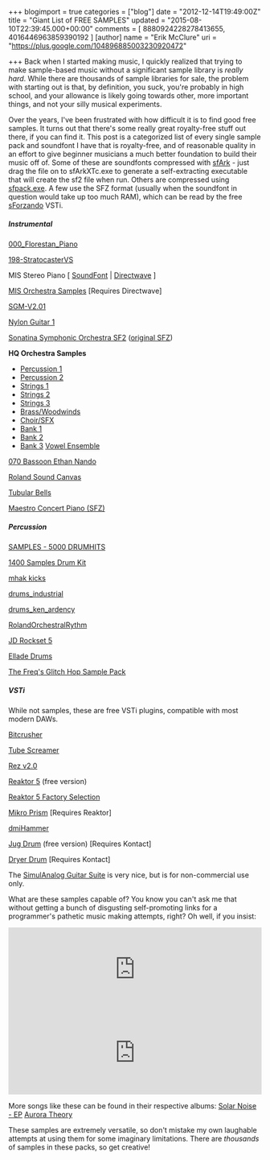 +++
blogimport = true
categories = ["blog"]
date = "2012-12-14T19:49:00Z"
title = "Giant List of FREE SAMPLES"
updated = "2015-08-10T22:39:45.000+00:00"
comments = [ 8880924228278413655, 4016446963859390192 ]
[author]
name = "Erik McClure"
uri = "https://plus.google.com/104896885003230920472"

+++
Back when I started making music, I quickly realized that trying to make sample-based music without a significant sample library is *really hard*. While there are thousands of sample libraries for sale, the problem with starting out is that, by definition, you suck, you're probably in high school, and your allowance is likely going towards other, more important things, and not your silly musical experiments.

Over the years, I've been frustrated with how difficult it is to find good free samples. It turns out that there's some really great royalty-free stuff out there, if you can find it. This post is a categorized list of every single sample pack and soundfont I have that is royalty-free, and of reasonable quality in an effort to give beginner musicians a much better foundation to build their music off of. Some of these are soundfonts compressed with [sfArk](https://dl.dropbox.com/u/755994/sfArkXTc.zip) - just drag the file on to sfArkXTc.exe to generate a self-extracting executable that will create the sf2 file when run. Others are compressed using [sfpack.exe](http://soundfonts.darkesword.com/files/sfpack.zip). A few use the SFZ format (usually when the soundfont in question would take up too much RAM), which can be read by the free [sForzando](http://www.plogue.com/products/sforzando/) VSTi.

##### Instrumental
[000_Florestan_Piano](http://nando.oui.com.br/_static/sf2/000_Florestan_Piano.zip)

[198-StratocasterVS](https://googledrive.com/host/0B_2aDNVL_NGmOUZ0WnJhQ3lxWnc)

MIS Stereo Piano [ [SoundFont](https://googledrive.com/host/0B_2aDNVL_NGmMktaZEpZaUlLdVk) | [Directwave](https://googledrive.com/host/0B_2aDNVL_NGmOHgtM0RTTlFIZnM) ]

[MIS Orchestra Samples](https://googledrive.com/host/0B_2aDNVL_NGmMzVkWmo2LXg0cUk) [Requires Directwave]

[SGM-V2.01](http://www.mediafire.com/?zo8l3dgf2989266)

[Nylon Guitar 1](http://soundfonts.homemusician.net/guitar_soundfonts/maestro_velocity_nylon_guitar.html)

[Sonatina Symphonic Orchestra SF2](https://docs.google.com/file/d/0B_2aDNVL_NGmMzVkWmo2LXg0cUk/edit) ([original SFZ](http://sso.mattiaswestlund.net/download.html))

**HQ Orchestra Samples**

 * [Percussion 1](http://www.mediafire.com/download.php?ycmx57kdezctahq)
 * [Percussion 2](http://www.mediafire.com/download.php?12cqvjgws1zodd4)
 * [Strings 1](http://www.mediafire.com/download.php?dtd9xxk9kkjwj86)
 * [Strings 2](http://www.mediafire.com/download.php?drlk847tfdpqs81)
 * [Strings 3](http://www.mediafire.com/download.php?g3jwk37tyu81foo)
 * [Brass/Woodwinds](http://www.mediafire.com/download.php?wdxpv7pmmr5sue5)
 * [Choir/SFX](http://www.mediafire.com/download.php?ucvvjvt4t4dg9dv)
 * [Bank 1](http://www.mediafire.com/download.php?5r9j3aoyewa5b3x)
 * [Bank 2](http://www.mediafire.com/download.php?m2lw5d3bbyfn0uo)
 * [Bank 3](http://www.mediafire.com/download.php?nbcrmw9bg49xk51)
[Vowel Ensemble](https://googledrive.com/host/0B_2aDNVL_NGmUjd5enVWLTZNTEE)

[070 Bassoon Ethan Nando](http://nando.oui.com.br/_static/sf2/070_Bassoon_Ethan-Nando.zip)

[Roland Sound Canvas](http://soundfonts.homemusician.net/collections_soundfonts/roland_sound_canvas_tuned.html)

[Tubular Bells](http://soundfonts.darkesword.com/fonts/tubular_bells.sfpack)

[Maestro Concert Piano (SFZ)](https://googledrive.com/host/0B_2aDNVL_NGmdW5fc29RUFg4OVk)

##### Percussion
[SAMPLES - 5000 DRUMHITS](https://googledrive.com/host/0B_2aDNVL_NGmUnJPN3pyNTFnRk0)

[1400 Samples Drum Kit](https://googledrive.com/host/0B_2aDNVL_NGmWWVCU281ZTE5Qjg)

[mhak kicks](https://googledrive.com/host/0B_2aDNVL_NGmUVF2VWFvVDY3UEE)

[drums_industrial](http://soundfonts.darkesword.com/fonts/drums_industrial.sfpack)

[drums_ken_ardency](http://soundfonts.darkesword.com/fonts/drums_ken_ardency.sfpack)

[RolandOrchestralRythm](http://soundfonts.darkesword.com/fonts/roland_orchestral_rhythm.sfpack)

[JD Rockset 5](http://www.freedrumkits.net/sound-fonts/drums/729-drum-set-jd-rockset-5-soundfont)

[Ellade Drums](http://soundfonts.darkesword.com/fonts/ellade.sfpack)

[The Freq's Glitch Hop Sample Pack](https://googledrive.com/host/0B_2aDNVL_NGmN3V4dTF5aXFlMFU)

##### VSTi

While not samples, these are free VSTi plugins, compatible with most modern DAWs.

[Bitcrusher](http://freemusicsoftware.org/plugins/Bitcrusher.dll)

[Tube Screamer](http://www.theserinaexperiment.net/plugins/TSE808v1.1.zip)

[Rez v2.0](http://www.ugoaudio.com/vst/Rez3.zip)

[Reaktor 5](http://co.native-instruments.com/index.php?id=reaktor5playerdl) (free version)

[Reaktor 5 Factory Selection](http://co.native-instruments.com/index.php?id=reaktorfactorydl)

[Mikro Prism](http://co.native-instruments.com/index.php?id=mikroprismdlpc) [Requires Reaktor]

[dmiHammer](http://www.vst4free.com/free_vst.php?plugin=dmiHammer&id=178)

[Jug Drum](http://embertone.com/freebies/jugfree.php) (free version) [Requires Kontact]

[Dryer Drum](http://richdouglas.net/projects/dryerdrum.php) [Requires Kontact]

The [SimulAnalog Guitar Suite](http://www.simulanalog.org/guitarsuite.htm) is very nice, but is for non-commercial use only.

What are these samples capable of? You know you can't ask me that without getting a bunch of disgusting self-promoting links for a programmer's pathetic music making attempts, right? Oh well, if you insist:

<iframe width="100%" height="166" scrolling="no" frameborder="no" src="https://w.soundcloud.com/player/?url=http%3A%2F%2Fapi.soundcloud.com%2Ftracks%2F70267077"></iframe>
<iframe width="100%" height="166" scrolling="no" frameborder="no" src="https://w.soundcloud.com/player/?url=http%3A%2F%2Fapi.soundcloud.com%2Ftracks%2F40348119"></iframe>

More songs like these can be found in their respective albums:
[Solar Noise - EP](http://erikmcclure.bandcamp.com/album/solar-noise-ep)
[Aurora Theory](http://erikmcclure.bandcamp.com/album/aurora-theory)

These samples are extremely versatile, so don't mistake my own laughable attempts at using them for some imaginary limitations. There are *thousands* of samples in these packs, so get creative!
